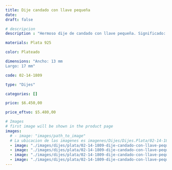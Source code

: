 ```yaml
---
title: Dije candado con llave pequeña
date: 
draft: false

# descripcion
description : "Hermoso dije de candado con llave pequeña. Significado: símbolo de larga vida, buena salud y felicidad."

materials: Plata 925

color: Plateado

dimensions: "Ancho: 13 mm 
Largo: 17 mm"

code: 02-14-1809

type: "Dijes"

categories: []

price: $6.450,00

price_eftvo: $5.480,00

# Images
# first image will be shown in the product page
images:
  # - image: "images/path_to_image"
  # La ubicacion de las imagenes es imagenes/Dijes/Dijes.Plata/02-14-1809-dije-candado-con-llave-pequenia
  - image: "./images/dijes/plata/02-14-1809-dije-candado-con-llave-pequenia_a.jpg"
  - image: "./images/dijes/plata/02-14-1809-dije-candado-con-llave-pequenia_b.jpg"
  - image: "./images/dijes/plata/02-14-1809-dije-candado-con-llave-pequenia_c.jpg"
  - image: "./images/dijes/plata/02-14-1809-dije-candado-con-llave-pequenia_d.jpg"
---
```

